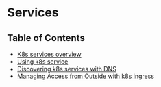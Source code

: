 # Services

## Table of Contents
* [K8s services overview](./K8s%20services%20overview.md)
* [Using k8s service](./Using%20k8s%20service.md)
* [Discovering k8s services with DNS](./Discovering%20K8s%20Services%20with%20DNS.md)
* [Managing Access from Outside with k8s ingress](./Managing%20Access%20from%20Outside%20with%20K8s%20Ingress.md)